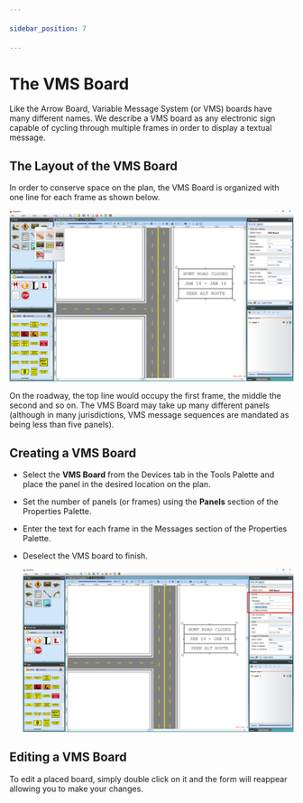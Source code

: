 ```yaml
---

sidebar_position: 7

---
```

# The VMS Board

Like the Arrow Board, Variable Message System (or VMS) boards have many different names. We describe a VMS board as any electronic sign capable of cycling through multiple frames in order to display a textual message.

## The Layout of the VMS Board

In order to conserve space on the plan, the VMS Board is organized with one line for each frame as shown below.

![The_VMS_Board_on_a_Plan](./assets/The_VMS_Board_on_a_Plan.png)

On the roadway, the top line would occupy the first frame, the middle the second and so on. The VMS Board may take up  many different panels (although in many jurisdictions, VMS message sequences are mandated as being less than five panels).

## Creating a VMS Board

- Select the **VMS Board** from the Devices tab in the Tools Palette and place the panel in the desired location on the plan.
- Set the number of panels (or frames) using the **Panels** section of the Properties Palette.
- Enter the text for each frame in the Messages section of the Properties Palette.
- Deselect the VMS board to finish.

    ![Creating_the_VMS_Board](./assets/Creating_the_VMS_Board.png)

## Editing a VMS Board

To edit a placed board, simply double click on it and the form will reappear allowing you to make your changes.

